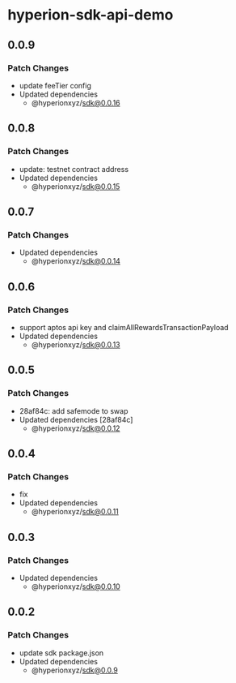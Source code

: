 # hyperion-sdk-api-demo

## 0.0.9

### Patch Changes

- update feeTier config
- Updated dependencies
  - @hyperionxyz/sdk@0.0.16

## 0.0.8

### Patch Changes

- update: testnet contract address
- Updated dependencies
  - @hyperionxyz/sdk@0.0.15

## 0.0.7

### Patch Changes

- Updated dependencies
  - @hyperionxyz/sdk@0.0.14

## 0.0.6

### Patch Changes

- support aptos api key and claimAllRewardsTransactionPayload
- Updated dependencies
  - @hyperionxyz/sdk@0.0.13

## 0.0.5

### Patch Changes

- 28af84c: add safemode to swap
- Updated dependencies [28af84c]
  - @hyperionxyz/sdk@0.0.12

## 0.0.4

### Patch Changes

- fix
- Updated dependencies
  - @hyperionxyz/sdk@0.0.11

## 0.0.3

### Patch Changes

- Updated dependencies
  - @hyperionxyz/sdk@0.0.10

## 0.0.2

### Patch Changes

- update sdk package.json
- Updated dependencies
  - @hyperionxyz/sdk@0.0.9
